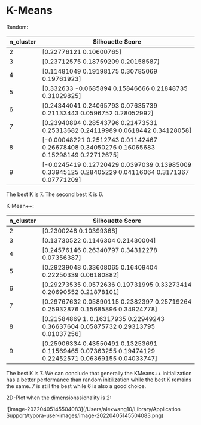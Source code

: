 # K-Means

Random:

| n_cluster | Silhouette Score                                             |
| --------- | ------------------------------------------------------------ |
| 2         | [0.22776121 0.10600765]                                      |
| 3         | [0.23712575 0.18759209 0.20158587]                           |
| 4         | [0.11481049 0.19198175 0.30785069 0.19761923]                |
| 5         | [0.332633   -0.0685894   0.15846666  0.21848735  0.31029825] |
| 6         | [0.24344041 0.24065793 0.07635739 0.21133443 0.0596752  0.28052992] |
| 7         | [0.23940894 0.28543796 0.21473531 0.25313682 0.24119989 0.0618442 0.34128058] |
| 8         | [-0.00048221  0.2512743   0.01142467  0.26678408  0.34050276  0.16065683  0.15298149  0.22712675] |
| 9         | [-0.0245419   0.12720429  0.0397039   0.13985009  0.33945125  0.28405229  0.04116064  0.3171367   0.07771209] |

The best K is 7. The second best K is 6.

K-Mean++:

| n_cluster | Silhouette Score                                             |
| --------- | ------------------------------------------------------------ |
| 2         | [0.2300248  0.10399368]                                      |
| 3         | [0.13730522 0.1146304  0.21430004]                           |
| 4         | [0.24576146 0.26340797 0.34312278 0.07356387]                |
| 5         | [0.29239048 0.33608065 0.16409404 0.22250339 0.06180882]     |
| 6         | [0.29273535 0.0572636  0.19731995 0.33273414 0.20690552 0.21878101] |
| 7         | [0.29767632 0.05890115 0.2382397  0.25719264 0.25932876 0.15685896 0.34924778] |
| 8         | [0.21584869 1.         0.16317935 0.22949243 0.36637604 0.05875732 0.29313795 0.01037256] |
| 9         | [0.25906334 0.43550491 0.13253691 0.11569465 0.07363255 0.19474129 0.22452571 0.06369155 0.04033747] |

The best K is 7. We can conclude that generally the KMeans++ initialization has a better performance than random initilization while the best K remains the same. 7 is still the best while 6 is also a good choice.

2D-Plot when the dimensionssionality is 2:

![image-20220405145504083](/Users/alexwang10/Library/Application Support/typora-user-images/image-20220405145504083.png)